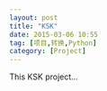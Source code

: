 ```yaml
---
layout: post
title: "KSK"
date: 2015-03-06 10:55
tag: [项目,转换,Python]
category: [Project]
---
```

This KSK project...
